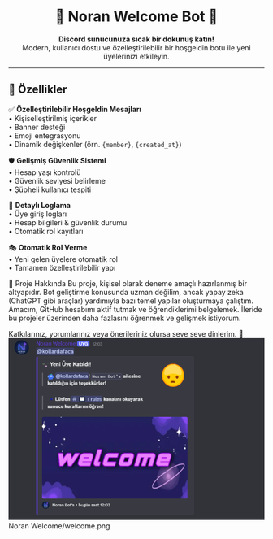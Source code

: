 <h1 align="center">🎉 Noran Welcome Bot 🎉</h1>

<p align="center">
  <b>Discord sunucunuza sıcak bir dokunuş katın!</b><br>
  Modern, kullanıcı dostu ve özelleştirilebilir bir hoşgeldin botu ile yeni üyelerinizi etkileyin.
</p>

---

## 🌟 Özellikler

✅ **Özelleştirilebilir Hoşgeldin Mesajları**  
• Kişiselleştirilmiş içerikler  
• Banner desteği  
• Emoji entegrasyonu  
• Dinamik değişkenler (örn. `{member}`, `{created_at}`)

🛡️ **Gelişmiş Güvenlik Sistemi**  
• Hesap yaşı kontrolü  
• Güvenlik seviyesi belirleme  
• Şüpheli kullanıcı tespiti

📝 **Detaylı Loglama**  
• Üye giriş logları  
• Hesap bilgileri & güvenlik durumu  
• Otomatik rol kayıtları

🎭 **Otomatik Rol Verme**  
• Yeni gelen üyelere otomatik rol  
• Tamamen özelleştirilebilir yapı

🤖 Proje Hakkında
Bu proje, kişisel olarak deneme amaçlı hazırlanmış bir altyapıdır. Bot geliştirme konusunda uzman değilim, ancak yapay zeka (ChatGPT gibi araçlar) yardımıyla bazı temel yapılar oluşturmaya çalıştım.
Amacım, GitHub hesabımı aktif tutmak ve öğrendiklerimi belgelemek.
İleride bu projeler üzerinden daha fazlasını öğrenmek ve gelişmek istiyorum.

Katkılarınız, yorumlarınız veya önerileriniz olursa seve seve dinlerim. 🙏
![Noran Welcome Banner](./welcome.png)
Noran Welcome/welcome.png
